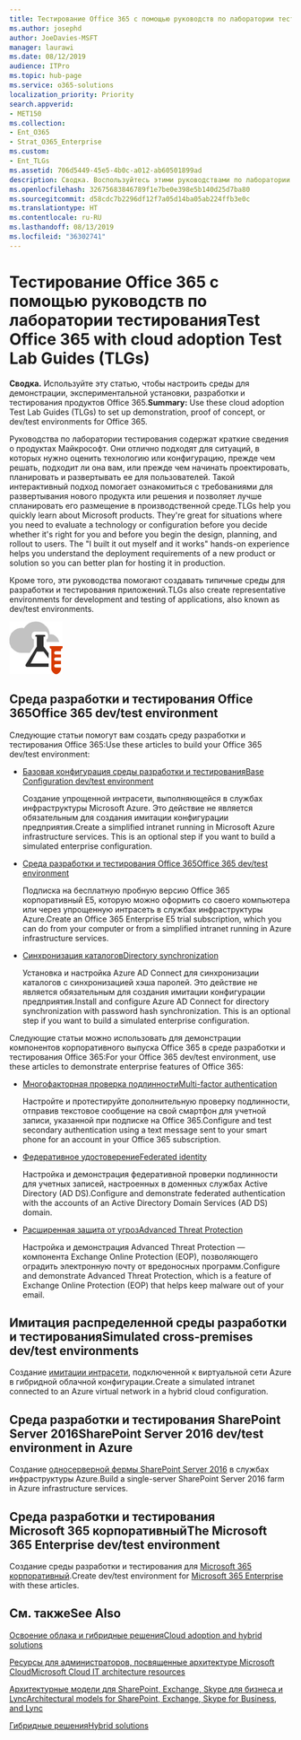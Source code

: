 ```yaml
---
title: Тестирование Office 365 с помощью руководств по лаборатории тестирования
ms.author: josephd
author: JoeDavies-MSFT
manager: laurawi
ms.date: 08/12/2019
audience: ITPro
ms.topic: hub-page
ms.service: o365-solutions
localization_priority: Priority
search.appverid:
- MET150
ms.collection:
- Ent_O365
- Strat_O365_Enterprise
ms.custom:
- Ent_TLGs
ms.assetid: 706d5449-45e5-4b0c-a012-ab60501899ad
description: Сводка. Воспользуйтесь этими руководствами по лаборатории тестирования, чтобы настроить среды для демонстрации, экспериментальной установки, разработки и тестирования продуктов Office 365.
ms.openlocfilehash: 32675683846789f1e7be0e398e5b140d25d7ba80
ms.sourcegitcommit: d58cdc7b2296df12f7a05d14ba05ab224ffb3e0c
ms.translationtype: HT
ms.contentlocale: ru-RU
ms.lasthandoff: 08/13/2019
ms.locfileid: "36302741"
---
```

# <a name="test-office-365-with-test-lab-guides-tlgs"></a><span data-ttu-id="0e1de-103">Тестирование Office 365 с помощью руководств по лаборатории тестирования</span><span class="sxs-lookup"><span data-stu-id="0e1de-103">Test Office 365 with cloud adoption Test Lab Guides (TLGs)</span></span>

 <span data-ttu-id="0e1de-104">**Сводка.** Используйте эту статью, чтобы настроить среды для демонстрации, экспериментальной установки, разработки и тестирования продуктов Office 365.</span><span class="sxs-lookup"><span data-stu-id="0e1de-104">**Summary:** Use these cloud adoption Test Lab Guides (TLGs) to set up demonstration, proof of concept, or dev/test environments for Office 365.</span></span>
  
<span data-ttu-id="0e1de-p101">Руководства по лаборатории тестирования содержат краткие сведения о продуктах Майкрософт. Они отлично подходят для ситуаций, в которых нужно оценить технологию или конфигурацию, прежде чем решать, подходит ли она вам, или прежде чем начинать проектировать, планировать и развертывать ее для пользователей. Такой интерактивный подход помогает ознакомиться с требованиями для развертывания нового продукта или решения и позволяет лучше спланировать его размещение в производственной среде.</span><span class="sxs-lookup"><span data-stu-id="0e1de-p101">TLGs help you quickly learn about Microsoft products. They're great for situations where you need to evaluate a technology or configuration before you decide whether it's right for you and before you begin the design, planning, and rollout to users. The "I built it out myself and it works" hands-on experience helps you understand the deployment requirements of a new product or solution so you can better plan for hosting it in production.</span></span>
  
<span data-ttu-id="0e1de-108">Кроме того, эти руководства помогают создавать типичные среды для разработки и тестирования приложений.</span><span class="sxs-lookup"><span data-stu-id="0e1de-108">TLGs also create representative environments for development and testing of applications, also known as dev/test environments.</span></span>
  
![Руководства по лаборатории тестирования в Microsoft Cloud](media/24ad0d1b-3274-40fb-972a-b8188b7268d1.png)
  
## <a name="office-365-devtest-environment"></a><span data-ttu-id="0e1de-110">Среда разработки и тестирования Office 365</span><span class="sxs-lookup"><span data-stu-id="0e1de-110">Office 365 dev/test environment</span></span>

<span data-ttu-id="0e1de-111">Следующие статьи помогут вам создать среду разработки и тестирования Office 365:</span><span class="sxs-lookup"><span data-stu-id="0e1de-111">Use these articles to build your Office 365 dev/test environment:</span></span>
  
- [<span data-ttu-id="0e1de-112">Базовая конфигурация среды разработки и тестирования</span><span class="sxs-lookup"><span data-stu-id="0e1de-112">Base Configuration dev/test environment</span></span>](base-configuration-dev-test-environment.md)
    
    <span data-ttu-id="0e1de-p102">Создание упрощенной интрасети, выполняющейся в службах инфраструктуры Microsoft Azure. Это действие не является обязательным для создания имитации конфигурации предприятия.</span><span class="sxs-lookup"><span data-stu-id="0e1de-p102">Create a simplified intranet running in Microsoft Azure infrastructure services. This is an optional step if you want to build a simulated enterprise configuration.</span></span>
    
- [<span data-ttu-id="0e1de-115">Среда разработки и тестирования Office 365</span><span class="sxs-lookup"><span data-stu-id="0e1de-115">Office 365 dev/test environment</span></span>](office-365-dev-test-environment.md)
    
    <span data-ttu-id="0e1de-116">Подписка на бесплатную пробную версию Office 365 корпоративный Е5, которую можно оформить со своего компьютера или через упрощенную интрасеть в службах инфраструктуры Azure.</span><span class="sxs-lookup"><span data-stu-id="0e1de-116">Create an Office 365 Enterprise E5 trial subscription, which you can do from your computer or from a simplified intranet running in Azure infrastructure services.</span></span>
    
- [<span data-ttu-id="0e1de-117">Синхронизация каталогов</span><span class="sxs-lookup"><span data-stu-id="0e1de-117">Directory synchronization</span></span>](dirsync-for-your-office-365-dev-test-environment.md)
    
    <span data-ttu-id="0e1de-p103">Установка и настройка Azure AD Connect для синхронизации каталогов с синхронизацией хэша паролей. Это действие не является обязательным для создания имитации конфигурации предприятия.</span><span class="sxs-lookup"><span data-stu-id="0e1de-p103">Install and configure Azure AD Connect for directory synchronization with password hash synchronization. This is an optional step if you want to build a simulated enterprise configuration.</span></span>
    
<span data-ttu-id="0e1de-120">Следующие статьи можно использовать для демонстрации компонентов корпоративного выпуска Office 365 в среде разработки и тестирования Office 365:</span><span class="sxs-lookup"><span data-stu-id="0e1de-120">For your Office 365 dev/test environment, use these articles to demonstrate enterprise features of Office 365:</span></span>
  
- [<span data-ttu-id="0e1de-121">Многофакторная проверка подлинности</span><span class="sxs-lookup"><span data-stu-id="0e1de-121">Multi-factor authentication</span></span>](multi-factor-authentication-for-your-office-365-dev-test-environment.md)
    
    <span data-ttu-id="0e1de-122">Настройте и протестируйте дополнительную проверку подлинности, отправив текстовое сообщение на свой смартфон для учетной записи, указанной при подписке на Office 365.</span><span class="sxs-lookup"><span data-stu-id="0e1de-122">Configure and test secondary authentication using a text message sent to your smart phone for an account in your Office 365 subscription.</span></span>
    
- [<span data-ttu-id="0e1de-123">Федеративное удостоверение</span><span class="sxs-lookup"><span data-stu-id="0e1de-123">Federated identity</span></span>](federated-identity-for-your-office-365-dev-test-environment.md)
    
    <span data-ttu-id="0e1de-124">Настройка и демонстрация федеративной проверки подлинности для учетных записей, настроенных в доменных службах Active Directory (AD DS).</span><span class="sxs-lookup"><span data-stu-id="0e1de-124">Configure and demonstrate federated authentication with the accounts of an Active Directory Domain Services (AD DS) domain.</span></span>
    
- [<span data-ttu-id="0e1de-125">Расширенная защита от угроз</span><span class="sxs-lookup"><span data-stu-id="0e1de-125">Advanced Threat Protection</span></span>](advanced-threat-protection-for-your-office-365-dev-test-environment.md)
    
    <span data-ttu-id="0e1de-126">Настройка и демонстрация Advanced Threat Protection — компонента Exchange Online Protection (EOP), позволяющего оградить электронную почту от вредоносных программ.</span><span class="sxs-lookup"><span data-stu-id="0e1de-126">Configure and demonstrate Advanced Threat Protection, which is a feature of Exchange Online Protection (EOP) that helps keep malware out of your email.</span></span>

## <a name="simulated-cross-premises-devtest-environment"></a><span data-ttu-id="0e1de-127">Имитация распределенной среды разработки и тестирования</span><span class="sxs-lookup"><span data-stu-id="0e1de-127">Simulated cross-premises dev/test environments</span></span>

<span data-ttu-id="0e1de-128">Создание [имитации интрасети](simulated-cross-premises-virtual-network-in-azure.md), подключенной к виртуальной сети Azure в гибридной облачной конфигурации.</span><span class="sxs-lookup"><span data-stu-id="0e1de-128">Create a simulated intranet connected to an Azure virtual network in a hybrid cloud configuration.</span></span>
    
## <a name="sharepoint-server-2016-devtest-environment"></a><span data-ttu-id="0e1de-129">Среда разработки и тестирования SharePoint Server 2016</span><span class="sxs-lookup"><span data-stu-id="0e1de-129">SharePoint Server 2016 dev/test environment in Azure</span></span>

<span data-ttu-id="0e1de-130">Создание [односерверной фермы SharePoint Server 2016](https://docs.microsoft.com/SharePoint/administration/sharepoint-server-2016-dev-test-environment-in-azure) в службах инфраструктуры Azure.</span><span class="sxs-lookup"><span data-stu-id="0e1de-130">Build a single-server SharePoint Server 2016 farm in Azure infrastructure services.</span></span>

## <a name="microsoft-365-enterprise-devtest-environment"></a><span data-ttu-id="0e1de-131">Среда разработки и тестирования Microsoft 365 корпоративный</span><span class="sxs-lookup"><span data-stu-id="0e1de-131">The Microsoft 365 Enterprise dev/test environment</span></span>

<span data-ttu-id="0e1de-132">Создание среды разработки и тестирования для [Microsoft 365 корпоративный](https://docs.microsoft.com/microsoft-365/enterprise/m365-enterprise-test-lab-guides).</span><span class="sxs-lookup"><span data-stu-id="0e1de-132">Create dev/test environment for [Microsoft 365 Enterprise](https://docs.microsoft.com/microsoft-365/enterprise/m365-enterprise-test-lab-guides) with these articles.</span></span>  
    
## <a name="see-also"></a><span data-ttu-id="0e1de-133">См. также</span><span class="sxs-lookup"><span data-stu-id="0e1de-133">See Also</span></span>

[<span data-ttu-id="0e1de-134">Освоение облака и гибридные решения</span><span class="sxs-lookup"><span data-stu-id="0e1de-134">Cloud adoption and hybrid solutions</span></span>](cloud-adoption-and-hybrid-solutions.md)
  
[<span data-ttu-id="0e1de-135">Ресурсы для администраторов, посвященные архитектуре Microsoft Cloud</span><span class="sxs-lookup"><span data-stu-id="0e1de-135">Microsoft Cloud IT architecture resources</span></span>](microsoft-cloud-it-architecture-resources.md)
  
[<span data-ttu-id="0e1de-136">Архитектурные модели для SharePoint, Exchange, Skype для бизнеса и Lync</span><span class="sxs-lookup"><span data-stu-id="0e1de-136">Architectural models for SharePoint, Exchange, Skype for Business, and Lync</span></span>](architectural-models-for-sharepoint-exchange-skype-for-business-and-lync.md)
  
[<span data-ttu-id="0e1de-137">Гибридные решения</span><span class="sxs-lookup"><span data-stu-id="0e1de-137">Hybrid solutions</span></span>](hybrid-solutions.md)
